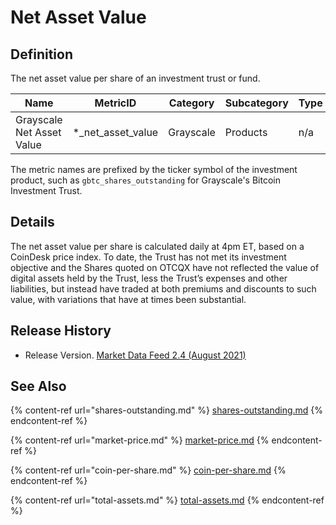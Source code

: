 # Net Asset Value

## Definition

The net asset value per share of an investment trust or fund.

| Name                      | MetricID              | Category  | Subcategory | Type | Unit | Frequency |
| ------------------------- | --------------------- | --------- | ----------- | ---- | ---- | --------- |
| Grayscale Net Asset Value | \*\_net\_asset\_value | Grayscale | Products    | n/a  | USD  | 1d        |

The metric names are prefixed by the ticker symbol of the investment product, such as `gbtc_shares_outstanding` for Grayscale's Bitcoin Investment Trust.

## Details

The net asset value per share is calculated daily at 4pm ET, based on a CoinDesk price index. To date, the Trust has not met its investment objective and the Shares quoted on OTCQX have not reflected the value of digital assets held by the Trust, less the Trust’s expenses and other liabilities, but instead have traded at both premiums and discounts to such value, with variations that have at times been substantial.

## Release History

* Release Version. [Market Data Feed 2.4 (August 2021) ](https://coinmetrics.io/cm-market-data-feed-v2-4-release-notes/)

## See Also&#x20;

{% content-ref url="shares-outstanding.md" %}
[shares-outstanding.md](shares-outstanding.md)
{% endcontent-ref %}

{% content-ref url="market-price.md" %}
[market-price.md](market-price.md)
{% endcontent-ref %}

{% content-ref url="coin-per-share.md" %}
[coin-per-share.md](coin-per-share.md)
{% endcontent-ref %}

{% content-ref url="total-assets.md" %}
[total-assets.md](total-assets.md)
{% endcontent-ref %}

